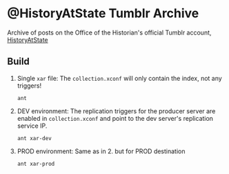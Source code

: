 # @HistoryAtState Tumblr Archive

Archive of posts on the Office of the Historian's official Tumblr account, [HistoryAtState](http://HistoryAtState.tumblr.com/)

## Build

1. Single `xar` file: The `collection.xconf` will only contain the index, not any triggers!
    ```shell
    ant
    ```

2. DEV environment: The replication triggers for the producer server are enabled in  `collection.xconf` and point to the dev server's replication service IP.
    ```shell
    ant xar-dev
    ```

3. PROD environment: Same as in 2. but for PROD destination
    ```shell
    ant xar-prod
    ```
